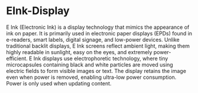 # EInk-Display
E Ink (Electronic Ink) is a display technology that mimics the appearance of ink on paper. It is primarily used in electronic paper displays (EPDs) found in e-readers, smart labels, 
digital signage, and low-power devices. Unlike traditional backlit displays, E Ink screens reflect ambient light, making them highly readable in sunlight, easy on the eyes, and extremely power-efficient.
E Ink displays use electrophoretic technology, where tiny microcapsules containing black and white particles are moved using electric fields to form visible images or text.
The display retains the image even when power is removed, enabling ultra-low power consumption. Power is only used when updating content.
